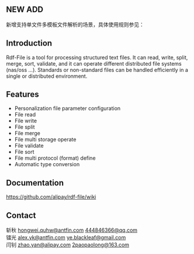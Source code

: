 NEW ADD
------------
新增支持单文件多模板文件解析的场景，具体使用规则参见：

Introduction
------------
Rdf-File is a tool for processing structured text files. It can read, write, split, merge, sort, validate, and it can operate different distributed file systems (nas/oss ...).  Standards or non-standard files can be handled efficiently in a single or distributed environment.

Features
--------
* Personalization file parameter configuration
* File read
* File write
* File split
* File merge
* File multi storage operate
* File validate
* File sort
* File multi protocol (format) define
* Automatic type conversion

Documentation
-------------
https://github.com/alipay/rdf-file/wiki

Contact
-------------
斩秋 hongwei.quhw@antfin.com 	444846366@qq.com  
镭光 alex.yk@antfin.com 			ye.blackleaf@gmail.com  
闫钊 zhao.yan@alipay.com 		2paopaolong@163.com  
